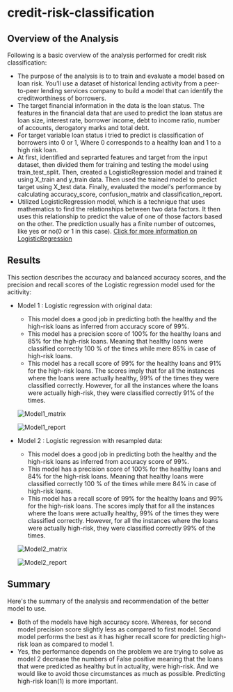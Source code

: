 # credit-risk-classification

## Overview of the Analysis

Following is a basic overview of the analysis performed for credit risk classification:

* The purpose of the analysis is to to train and evaluate a model based on loan risk. You’ll use a dataset of historical lending activity from a peer-to-peer lending services company to build a model that can identify the creditworthiness of borrowers.
* The target financial information in the data is the loan status. The features in the financial data that are used to predict the loan status are loan size, interest rate, borrower income, debt to income ratio, number of accounts, derogatory marks and total debt.
* For target variable loan status i tried to predict is classification of borrowers into 0 or 1, Where 0 corresponds to a healthy loan and 1 to a high risk loan.  
* At first, identified and seprarted features and target from the input dataset, then divided them for training and testing the model using train_test_split. Then, created a LogisticRegression model and trained it using X_train and y_train data. Then used the trained model to predict target using X_test data. Finally, evaluated the model's performance by calculating accuracy_score, confusion_matrix and classification_report.
* Utilized LogisticRegression model, which is a technique that uses mathematics to find the relationships between two data factors. It then uses this relationship to predict the value of one of those factors based on the other. The prediction usually has a finite number of outcomes, like yes or no(0 or 1 in this case).
[Click for more information on LogisticRegression](https://aws.amazon.com/what-is/logistic-regression/#:~:text=Logistic%20regression%20is%20a%20data,outcomes%2C%20like%20yes%20or%20no.)

## Results

This section describes the accuracy and balanced accuracy scores, and the precision and recall scores of the Logistic regression model used for the acitivity:

* Model 1 : Logistic regression with original data:
    * This model does a good job in predicting both the healthy and the high-risk loans as inferred from accuracy score of 99%.
    * This model has a precision score of 100% for the healthy loans and 85% for the high-risk loans. Meaning that healthy loans were classified correctly 100 % of the times while mere 85% in case of high-risk loans.
    * This model has a recall score of 99% for the healthy loans and 91% for the high-risk loans. The scores imply that for all the instances where the loans were actually healthy, 99% of the times they were classified correctly. However, for all the instances where the loans were actually high-risk, they were classified correctly 91% of the times.
      
     ![Model1_matrix](https://github.com/s0uravk/credit-risk-classification/assets/144293972/d295e989-8dbe-4336-ab22-fbeebc4a4b42)

     ![Model1_report](https://github.com/s0uravk/credit-risk-classification/assets/144293972/a9a99a65-499f-4579-b802-3a622162418b)

* Model 2 : Logistic regression with resampled data:
    * This model does a good job in predicting both the healthy and the high-risk loans as inferred from accuracy score of 99%.
    * This model has a precision score of 100% for the healthy loans and 84% for the high-risk loans. Meaning that healthy loans were classified correctly 100 % of the times while mere 84% in case of high-risk loans.
    * This model has a recall score of 99% for the healthy loans and 99% for the high-risk loans. The scores imply that for all the instances where the loans were actually healthy, 99% of the times they were classified correctly. However, for all the instances where the loans were actually high-risk, they were classified correctly 99% of the times.

     ![Model2_matrix](https://github.com/s0uravk/credit-risk-classification/assets/144293972/a0ac897a-a3de-4657-9e97-0eb2f21472ec)

     ![Model2_report](https://github.com/s0uravk/credit-risk-classification/assets/144293972/eeb893ff-6c2e-442e-a4a7-20525efbba90)


## Summary
Here's the summary of the analysis and recommendation of the better model to use.

* Both of the models have high accuracy score. Whereas, for second model precision score slightly less as compared to first model. Second model performs the best as it has higher recall score for predicting high-risk loan as compared to model 1.
* Yes, the performance depends on the problem we are trying to solve as model 2 decrease the numbers of False positive meaning that the loans that were predicted as healthy but in actuality, were high-risk. And we would like to avoid those circumstances as much as possible. Predicting high-risk loan(1) is more important.
